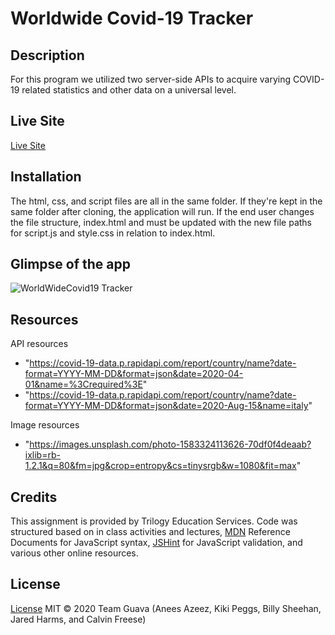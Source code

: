 # Worldwide Covid-19 Tracker

## Description
For this program we utilized two server-side APIs to acquire varying COVID-19 related statistics and other data on a universal level. 
 
## Live Site
[Live Site](https://afazeez82.github.io/worldwidecovid19-githubio.com/)

## Installation
The html, css, and script files are all in the same folder. If they're kept in the same folder after cloning, the application will run. If the end user changes the file structure, index.html and  must be updated with the new file paths for script.js and style.css in relation to index.html.


## Glimpse of the app
![WorldWideCovid19 Tracker](./assets/WorldwideCOVID-19.gif)


## Resources
API resources
* "https://covid-19-data.p.rapidapi.com/report/country/name?date-format=YYYY-MM-DD&format=json&date=2020-04-01&name=%3Crequired%3E"
* "https://covid-19-data.p.rapidapi.com/report/country/name?date-format=YYYY-MM-DD&format=json&date=2020-Aug-15&name=italy"
        
Image resources
* "https://images.unsplash.com/photo-1583324113626-70df0f4deaab?ixlib=rb-1.2.1&q=80&fm=jpg&crop=entropy&cs=tinysrgb&w=1080&fit=max"

## Credits
This assignment is provided by Trilogy Education Services. Code was structured based on in class activities and lectures, [MDN](https://developer.mozilla.org/en-US/) Reference Documents for JavaScript syntax, [JSHint](https://jshint.com/) for JavaScript validation, and various other online resources.

## License

[License](./LICENSE.txt)
MIT &copy; 2020 Team Guava (Anees Azeez, Kiki Peggs, Billy Sheehan, Jared Harms, and Calvin Freese)
